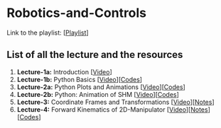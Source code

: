 # Robotics-and-Controls

Link to the playlist: [[Playlist](https://youtube.com/playlist?list=PL5HnE_lHbcogt_91Yy-5LGSsEhyLGdJ4Y&feature=shared)]

## List of all the lecture and the resources
  1. **Lecture-1a:** Introduction                          [[Video](https://youtu.be/VyPqcnUwWeY?feature=shared)]
  2. **Lecture-1b:** Python Basics                         [[Video](https://youtu.be/PM4g1GFLMzk?feature=shared)][[Codes](https://github.com/singhaman1750/Robotics-and-Controls/tree/main/Lec1b_PythonBasics)]
  3. **Lecture-2a:** Python Plots and Animations           [[Video](https://youtu.be/fvyIp7nf-Cc?feature=shared)][[Codes](https://github.com/singhaman1750/Robotics-and-Controls/tree/main/Lec2a_PythonPlotsAndAnimations)]
  4. **Lecture-2b:** Python: Animation of SHM              [[Video](https://youtu.be/pU6gM1dK6eA?feature=shared)][[Codes](https://github.com/singhaman1750/Robotics-and-Controls/blob/main/Lec2b_PythonAnimationOfSHM/shmAnimation.py)]
  5. **Lecture-3:**  Coordinate Frames and Transformations [[Video](https://youtu.be/FjMSA1BwlHg?feature=shared)][[Notes]()]
  6. **Lecture-4:**  Forward Kinematics of 2D-Manipulator  [[Video]()][[Notes]()][[Codes]()]
